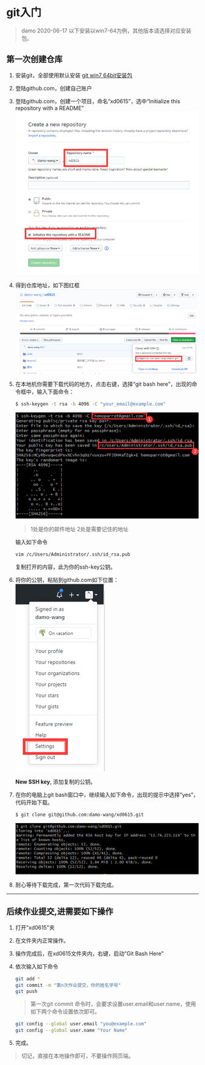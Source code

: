 # git入门

> damo
> 2020-06-17
> 以下安装以win7-64为例，其他版本请选择对应安装包。

## 第一次创建仓库

1. 安装git，全部使用默认安装
 [git win7 64bit安装包](src/Git-2.27.0-64-bit.exe)

2. 登陆github.com，创建自己账户

3. 登陆github.com，创建一个项目，命名“xd0615”，选中“Initialize this repository with a README”
![](img/create_repos.png)

4. 得到仓库地址，如下图红框
![](img/repos_addr.png)

5. 在本地机你需要下载代码的地方，点击右键，选择“git bash here”，出现的命令框中，输入下面命令：

    ```bash
    $ ssh-keygen -t rsa -b 4096 -C "your_email@example.com"
    ```

    ![](img/set_ssh_key.png)

    > 1处是你的邮件地址
    > 2处是需要记住的地址

    输入如下命令

    ```bash
    vim /c/Users/Administrator/.ssh/id_rsa.pub
    ```

    复制打开的内容，此为你的ssh-key公钥。

6. 将你的公钥，粘贴到github.com如下位置：
    ![](img/github-setting.png)

    **New SSH key**, 添加复制的公钥。

7. 在你的电脑上git bash窗口中，继续输入如下命令，出现的提示中选择“yes”，代码开始下载。
    ```bash
    $ git clone git@github.com:damo-wang/xd0615.git
    ```
    ![](img/git-clone.png)

8. 耐心等待下载完成，第一次代码下载完成。

---

## 后续作业提交,进需要如下操作

1. 打开"xd0615"夹
2. 在文件夹内正常操作。
3. 操作完成后，在xd0615文件夹内，右键，启动“Git Bash Here”
4. 依次输入如下命令

    ```bash
    git add *
    git commit -m "第n次作业提交，你的姓名学号"
    git push
    ```

    > 第一次git commit 命令时，会要求设置user.email和user.name，使用如下两个命令设置依次即可。
    ```bash
    git config --global user.email "you@example.com"
    git config --global user.name "Your Name"
    ```
5. 完成。

> 切记，直接在本地操作即可，不要操作网页端。
